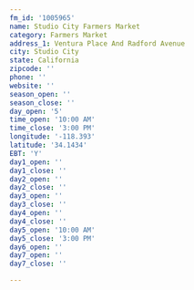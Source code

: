 ```yaml
---
fm_id: '1005965'
name: Studio City Farmers Market
category: Farmers Market
address_1: Ventura Place And Radford Avenue
city: Studio City
state: California
zipcode: ''
phone: ''
website: ''
season_open: ''
season_close: ''
day_open: '5'
time_open: '10:00 AM'
time_close: '3:00 PM'
longitude: '-118.393'
latitude: '34.1434'
EBT: 'Y'
day1_open: ''
day1_close: ''
day2_open: ''
day2_close: ''
day3_open: ''
day3_close: ''
day4_open: ''
day4_close: ''
day5_open: '10:00 AM'
day5_close: '3:00 PM'
day6_open: ''
day7_open: ''
day7_close: ''

---
```


